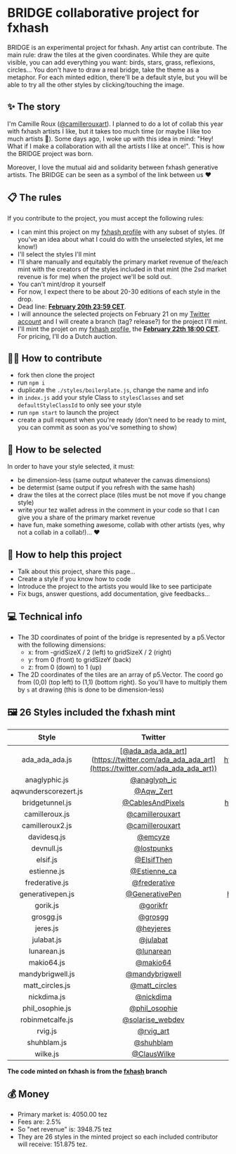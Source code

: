 BRIDGE collaborative project for fxhash
================

BRIDGE is an experimental project for fxhash. Any artist can contribute. 
The main rule: draw the tiles at the given coordinates. While they are quite visible, you can add everything you want: birds, stars, grass, reflexions, circles... You don't have to draw a real bridge, take the theme as a metaphor.
For each minted edition, there'll be a default style, but you will be able to try all the other styles by clicking/touching the image.

## ✨ The story

I'm Camille Roux ([@camillerouxart](https://twitter.com/camillerouxart)). I planned to do a lot of collab this year with fxhash artists I like, but it takes too much time (or maybe I like too much artists 🤣). Some days ago, I woke up with this idea in mind: "Hey! What if I make a collaboration with all the artists I like at once!".
This is how the BRIDGE project was born.

Moreover, I love the mutual aid and solidarity between fxhash generative artists. The BRIDGE can be seen as a symbol of the link between us ♥️

## 📋 The rules

If you contribute to the project, you must accept the following rules:

* I can mint this project on my [fxhash profile](https://www.fxhash.xyz/u/Camille%20Roux) with any subset of styles. (If you've an idea about what I could do with the unselected styles, let me know!)
* I'll select the styles I'll mint
* I'll share manually and equitably the primary market revenue of the/each mint with the creators of the styles included in that mint (the 2sd market revenue is for me) when the project we'll be sold out.
* You can't mint/drop it yourself
* For now, I expect there to be about 20-30 editions of each style in the drop. 
* Dead line: **[February 20th 23:59 CET](https://everytimezone.com/?t=62118480,563)**.
* I will announce the selected projects on February 21 on my [Twitter account](https://twitter.com/camillerouxart) and I will create a branch (tag? release?) for the project I'll mint.
* I'll mint the projet on my [fxhash profile](https://www.fxhash.xyz/u/Camille%20Roux), the **[February 22th 18:00 CET](https://everytimezone.com/?t=62118480,f3c)**. For pricing, I'll do a Dutch auction.

## 🧑‍💻 How to contribute

- fork then clone the project
- run `npm i`
- duplicate the `./styles/boilerplate.js`, change the name and info
- in `index.js` add your style Class to `stylesClasses` and set `defaultStyleClassId` to only see your style
- run `npm start` to launch the project
- create a pull request when you're ready (don't need to be ready to mint, you can commit as soon as you've something to show)

## 🤩 How to be selected

In order to have your style selected, it must:

* be dimension-less (same output whatever the canvas dimensions)
* be determist (same output if you refresh with the same hash)
* draw the tiles at the correct place (tiles must be not move if you change style)
* write your tez wallet adress in the comment in your code so that I can give you a share of the primary market revenue
* have fun, make something awesome, collab with other artists (yes, why not a collab in a collab!)... ♥️

## 🚀 How to help this project

- Talk about this project, share this page...
- Create a style if you know how to code
- Introduce the project to the artists you would like to see participate
- Fix bugs, answer questions, add documentation, give feedbacks...

## 💻 Technical info

- The 3D coordinates of point of the bridge is represented by a p5.Vector with the following dimensions:
  - x: from -gridSizeX / 2 (left) to gridSizeX / 2 (right)
  - y: from 0 (front) to gridSizeY (back)
  - z: from 0 (down) to 1 (up)
- The 2D coordinates of the tiles are an array of p5.Vector. The coord go from (0,0) (top left) to (1,1) (bottom right). So you'll have to multiply them by `s` at drawing (this is done to be dimension-less)

## 🖼 26 Styles included the fxhash mint

| Style | Twitter | fxhash | 💰 |
| :---: | :---: | :---: |  :---: |
| ada_ada_ada.js | [[@ada_ada_ada_art](https://twitter.com/ada_ada_ada_art)](https://twitter.com/ada_ada_ada_art](https://twitter.com/ada_ada_ada_art)) | https://www.fxhash.xyz/u/Ada%20Ada%20Ada | [✅](https://tzkt.io/opXhZ9r7BPBd79nC1yzQ4HScP58DtT6ZCAmuPVX5RPkkvZVPaNp) |
| anaglyphic.js | [@anaglyph_ic](https://twitter.com/anaglyph_ic) | https://www.fxhash.xyz/u/anaglyphic | [✅](https://tzkt.io/ootMgYTjfzMrt5fsGyt2XZkTrRFLdX2SoZ9bEgtd4KHvGkZFL7B) |
| aqwunderscorezert.js | [@Aqw_Zert](https://twitter.com/Aqw_Zert) | https://www.fxhash.xyz/u/Aqw_Zert | [✅](https://tzkt.io/oozV9KKev9BucftP2mBuYmZZJ3rFDbVnXmy9mETanMefNiWQdSJ) |
| bridgetunnel.js | [@CablesAndPixels](https://twitter.com/CablesAndPixels) | https://www.fxhash.xyz/u/Laurent%20Houdard | [✅](https://tzkt.io/opNt8NfiufeF3bL4nuuN11neB1U2MC3Sz63H8u2xceehauTLQDL) |
| camilleroux.js | [@camillerouxart](https://twitter.com/camillerouxart) | https://www.fxhash.xyz/u/Camille%20Roux | - |
| camilleroux2.js | [@camillerouxart](https://twitter.com/camillerouxart) | https://www.fxhash.xyz/u/Camille%20Roux | - |
| davidesq.js | [@emcyze](https://twitter.com/emcyze) | https://www.fxhash.xyz/u/David%20Esq | [✅](https://tzkt.io/opYSkCima6HnW5yMLiXrcPQRdjdTkkxTeB9bxTLgEVYzDvmN23D) |
| devnull.js | [@lostpunks](https://twitter.com/lostpunks) | https://www.fxhash.xyz/u/devnull | [✅](https://tzkt.io/oojDUm8EkuWvKDMFtkmQwMQdHtXpemHUafwaiGVkizkbZ6yybh7) |
| elsif.js | [@ElsifThen](https://twitter.com/ElsifThen) | https://www.fxhash.xyz/u/elsif | [✅](https://tzkt.io/op3JXGym5hkfhGqrh47YFEcVcvtvFTaDCoNzqmjA5HsJsK8XL1D) |
| estienne.js | [@Estienne_ca](https://twitter.com/Estienne_ca) | https://www.fxhash.xyz/u/Estienne | [✅](https://tzkt.io/onrPc89oY6tNMhtW2mLHKgyvyNdMrLKDgiDNfYm9JkDBLN63rSv) |
| frederative.js | [@frederative](https://twitter.com/frederative) | https://www.fxhash.xyz/u/frederative | [✅](https://tzkt.io/opCiJduNMZX9hqaF6qjAXnaPSc5kr9fAGWokyiyoxQTcRCGEH5F) |
| generativepen.js | [@GenerativePen](https://twitter.com/GenerativePen) | https://www.fxhash.xyz/u/Generative%20Pen | [✅](https://tzkt.io/opXh45eVgRf1qCQcUdFLCzrptsbkB2Woj69qq8nHaCZ65dxdvwo) |
| gorik.js | [@gorikfr](https://twitter.com/gorikfr) | https://www.fxhash.xyz/u/Gorik | [✅](https://tzkt.io/ooQRkKxYJK7CevwYE36yXVUMMHy6XwmMdGCkWPG5N2voWvToQ7g) |
| grosgg.js | [@grosgg](https://twitter.com/grosgg) | https://www.fxhash.xyz/u/grosgg | [✅](https://tzkt.io/oo2VSENLgU4x8TKANwZnJCBMH4cNPvqJZwRCU85t5CfcUKuRnpp) |
| jeres.js | [@heyjeres](https://twitter.com/heyjeres) | https://www.fxhash.xyz/u/jeres | [✅](https://tzkt.io/ooEXFATUaXkgQX5JPwZzvmTFdcZxX39fozxWwoQtFo4ZmxA43mQ) |
| julabat.js | [@julabat](https://twitter.com/julabat) | https://www.fxhash.xyz/u/julabat | [✅](https://tzkt.io/oofH9jpDmQo55MmWNt1LquazKA1pvSREr1vnTyLSS3TBGnHQc3w) |
| lunarean.js | [@lunarean](https://twitter.com/lunarean) | https://www.fxhash.xyz/u/lunarean | [✅](https://tzkt.io/onxRACDzJYTtezjuV2XnW1mZzcTi2wAwCeWwTcQq1XrdZw367ta) |
| makio64.js | [@makio64](https://twitter.com/makio64) | https://www.fxhash.xyz/u/Makio64 | [✅](https://tzkt.io/onyLnS8UySCJrTPoVcyqS3kc5tCYvNJH2hriZ9fUb4b2scQR2aE) |
| mandybrigwell.js | [@mandybrigwell](https://twitter.com/mandybrigwell) | https://www.fxhash.xyz/u/mandybrigwell | [✅](https://tzkt.io/opSqxNm56uGnz4RuPHy2dee6Mkq9pNeSu29mwd3HanEm8DQY5RF) |
| matt_circles.js | [@matt_circles](https://twitter.com/matt_circles) | https://www.fxhash.xyz/u/Matt%20Circles | [✅](https://tzkt.io/op59cDYnjaPeiZvtoKBtzpQz9o2iLatNHPc3cnvSNZHwmXeDbZ5) |
| nickdima.js | [@nickdima](https://twitter.com/nickdima) | https://www.fxhash.xyz/u/Nick%20Dima |  |
| phil_osophie.js | [@phil_osophie](https://twitter.com/phil_osophie) | https://www.fxhash.xyz/u/phil_osophie |  |
| robinmetcalfe.js | [@solarise_webdev](https://twitter.com/solarise_webdev) | https://www.fxhash.xyz/u/Robin |  |
| rvig.js | [@rvig_art](https://twitter.com/rvig_art) | https://www.fxhash.xyz/u/rvig |  |
| shuhblam.js | [@shuhblam](https://twitter.com/shuhblam) | https://www.fxhash.xyz/u/shuhblam |  |
| wilke.js | [@ClausWilke](https://twitter.com/ClausWilke) | https://www.fxhash.xyz/u/clauswilke |  |

**The code minted on fxhash is from the [fxhash](https://github.com/camilleroux/fxhash-bridge/tree/fxhash) branch**

## 💰 Money

- Primary market is: 4050.00 tez
- Fees are: 2.5%
- So "net revenue" is: 3948.75 tez
- They are 26 styles in the minted project so each included contributor will receive: 151.875 tez.
